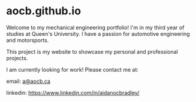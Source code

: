 # aocb.github.io
Welcome to my mechanical engineering portfolio!
I'm in my third year of studies at Queen's University. I have a passion for automotive engineering and motorsports.

This project is my website to showcase my personal and professional projects.

I am currently looking for work! Please contact me at:

email: a@aocb.ca

linkedin: https://www.linkedin.com/in/aidanocbradley/
